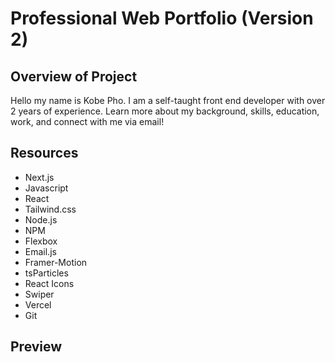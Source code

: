 # Professional Web Portfolio (Version 2)

## Overview of Project
Hello my name is Kobe Pho.
I am a self-taught front end developer with over 2 years of experience.
Learn more about my background, skills, education, work, and connect with me via email!


## Resources
  -  Next.js
  -  Javascript
  -  React
  -  Tailwind.css
  -  Node.js
  -  NPM
  -  Flexbox
  -  Email.js
  -  Framer-Motion
  -  tsParticles
  -  React Icons
  -  Swiper
  -  Vercel
  -  Git

## Preview
